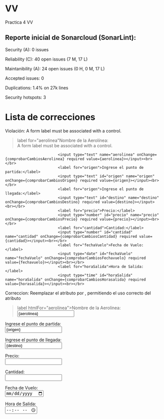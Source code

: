 # VV
Practica 4 VV

## Reporte inicial de Sonarcloud (SonarLint):
Security (A): 0 issues

Reliability (C): 40 open issues (7 M, 17 L)

Maintanibility (A): 24 open issues (0 H, 0 M, 17 L)

Accepted issues: 0

Duplications: 1.4% on 27k lines

Security hotspots: 3


# Lista de correcciones
Violación: A form label must be associated with a control.
>  label for="aerolinea"Nombre de la Aerolínea:</label>  
A form label must be associated with a control.  

                            <input type="text" name="aerolinea" onChange={comprobarCambiosAerolinea} required value={aerolinea}></input><br></br>  
                            <label for="origen">Ingrese el punto de partida:</label>  
                            <input type="text" id="origen" name="origen" onChange={comprobarCambiosOrigen} required value={origen}></input><br></br>  
                            <label for="origen">Ingrese el punto de llegada:</label>  
                            <input type="text" id="destino" name="destino" onChange={comprobarCambiosDestino} required value={destino}></input><br></br>  
                            <label for="precio">Precio:</label>  
                            <input type="number" id="precio" name="precio" onChange={comprobarCambiosPrecio} required value={precio}></input><br></br>  
                            <label for="cantidad">Cantidad:</label>  
                            <input type="number" id="cantidad" name="cantidad" onChange={comprobarCambiosCantidad} required value={cantidad}></input><br></br>  
                            <label for="fechaVuelo">Fecha de Vuelo:</label>  
                            <input type="date" id="fechaVuelo" name="fechaVuelo" onChange={comprobarCambiosFechavuelo} required value={fechavuelo}></input><br></br>  
                            <label for="horaSalida">Hora de Salida:</label>   
                            <input type="time" id="horaSalida" name="horaSalida" onChange={comprobarCambiosHorasalida} required value={horasalida}></input><br></br>  


Correccion: Reemplazar el atributo <for> por <htmlFor>, permitiendo el uso correcto del atributo

>label htmlFor="aerolinea">Nombre de la Aerolínea:</label>  
<input type="text" id="aerolinea" name="aerolinea" onChange={comprobarCambiosAerolinea} required value={aerolinea} /><br />  

<label htmlFor="origen">Ingrese el punto de partida:</label>  
<input type="text" id="origen" name="origen" onChange={comprobarCambiosOrigen} required value={origen} /><br />  

<label htmlFor="destino">Ingrese el punto de llegada:</label>  
<input type="text" id="destino" name="destino" onChange={comprobarCambiosDestino} required value={destino} /><br />  

<label htmlFor="precio">Precio:</label>  
<input type="number" id="precio" name="precio" onChange={comprobarCambiosPrecio} required value={precio} /><br />  

<label htmlFor="cantidad">Cantidad:</label>  
<input type="number" id="cantidad" name="cantidad" onChange={comprobarCambiosCantidad} required value={cantidad} /><br />  

<label htmlFor="fechaVuelo">Fecha de Vuelo:</label>  
<input type="date" id="fechaVuelo" name="fechaVuelo" onChange={comprobarCambiosFechavuelo} required value={fechavuelo} /><br />  

<label htmlFor="horaSalida">Hora de Salida:</label>  
<input type="time" id="horaSalida" name="horaSalida" onChange={comprobarCambiosHorasalida} required value={horasalida} /><br />  

  
